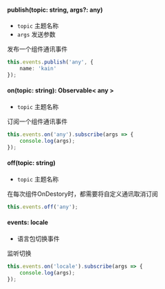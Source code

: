 #### publish(topic: string, args?: any)

- `topic` 主题名称
- `args` 发送参数

发布一个组件通讯事件

``` typescript
this.events.publish('any', {
    name: 'kain'
});
```

#### on(topic: string): Observable< any >

- `topic` 主题名称

订阅一个组件通讯事件

```typescript
this.events.on('any').subscribe(args => {
    console.log(args);
});
```

#### off(topic: string)

- `topic` 主题名称

在每次组件OnDestory时，都需要将自定义通讯取消订阅

```typescript
this.events.off('any');
```

#### events: locale

- 语言包切换事件

监听切换

```typescript
this.events.on('locale').subscribe(args => {
    console.log(args);
});
```
